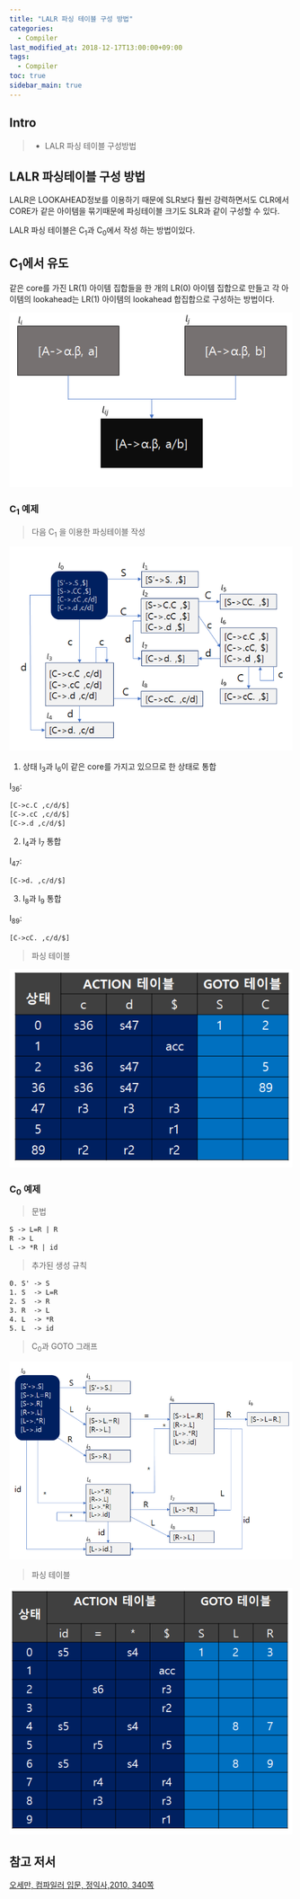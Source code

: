 ```yaml
---
title: "LALR 파싱 테이블 구성 방법"
categories: 
  - Compiler
last_modified_at: 2018-12-17T13:00:00+09:00
tags: 
  - Compiler 
toc: true
sidebar_main: true
---
```


## Intro

> - LALR 파싱 테이블 구성방법

## LALR 파싱테이블 구성 방법

LALR은 LOOKAHEAD정보를 이용하기 때문에 SLR보다 훨씬 강력하면서도
CLR에서 CORE가 같은 아이템을 묶기때문에 파싱테이블 크기도 SLR과 같이 구성할 수 있다.

LALR 파싱 테이블은 C<sub>1</sub>과 C<sub>0</sub>에서 작성 하는 방법이있다.

## C<sub>1</sub>에서 유도

같은 core를 가진 LR(1) 아이템 집합들을 한 개의 LR(0) 아이템 집합으로 만들고
각 아이템의 lookahead는 LR(1) 아이템의 lookahead 합집합으로 구성하는 방법이다.

![1](https://github.com/lesslate/lesslate.github.io/blob/master/assets/img/compiler/LALR/1.png?raw=true)

### C<sub>1</sub> 예제

> 다음 C<sub>1</sub> 을 이용한 파싱테이블 작성

![2](https://github.com/lesslate/lesslate.github.io/blob/master/assets/img/compiler/LALR/2.png?raw=true)

1. 상태 I<sub>3</sub>과 I<sub>6</sub>이 같은 core를 가지고 있으므로 한 상태로 통합

I<sub>36</sub>:

```
[C->c.C ,c/d/$]
[C->.cC ,c/d/$]
[C->.d ,c/d/$]
```

2. I<sub>4</sub>과 I<sub>7</sub> 통합

I<sub>47</sub>:

```
[C->d. ,c/d/$]

```

3. I<sub>8</sub>과 I<sub>9</sub> 통합

I<sub>89</sub>:

```
[C->cC. ,c/d/$]

```



> 파싱 테이블
 

![3](https://github.com/lesslate/lesslate.github.io/blob/master/assets/img/compiler/LALR/3.png?raw=true)


### C<sub>0</sub> 예제

> 문법

```
S -> L=R | R
R -> L
L -> *R | id
```

> 추가된 생성 규칙
```
0. S' -> S
1. S  -> L=R
2. S  -> R
3. R  -> L
4. L  -> *R
5. L  -> id
```

> C<sub>0</sub>과 GOTO 그래프

![4](https://github.com/lesslate/lesslate.github.io/blob/master/assets/img/compiler/LALR/4.png?raw=true)

> 파싱 테이블

![5](https://github.com/lesslate/lesslate.github.io/blob/master/assets/img/compiler/LALR/5.png?raw=true)






## 참고 저서

[오세만, 컴파일러 입문, 정익사,2010, 340쪽](https://book.naver.com/bookdb/book_detail.nhn?bid=6324381)

